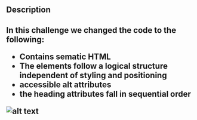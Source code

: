 


<title>Horiseon New Code</title>



<h2> Description <h2> 
<p> In this challenge we changed the code to the following: <p>

<ul> 
 <li>  Contains sematic HTML </li>
 <li>  The elements follow a logical structure independent of styling and positioning </li>
 <li> accessible alt attributes </li>
 <li> the heading attributes fall in sequential order </li>
</ul>

![alt text](http://https://files.slack.com/files-pri/T04NDFF78KG-F050BB06ABS/127.0.0.1_5500_develop_index.html.png/to/img.png)
